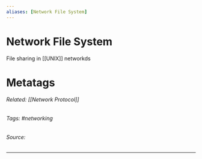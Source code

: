 ```yaml
---
aliases: [Network File System]
---
```

# Network File System
File sharing in [[UNIX]] networkds











# Metatags
###### Related: [[Network Protocol]]
###### Tags: #networking 
###### Source: 

---